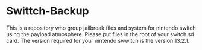 # Swittch-Backup
 This is a repository who group jailbreak files and system for nintendo switch using the payload atmosphere.
 Please put files in the root of your switch sd card. The version required for your nintendo swwitch is the version 13.2.1.